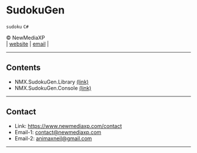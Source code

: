 # SudokuGen

`sudoku` `C#`

&copy; NewMediaXP  
|
[website](https://www.newmediaxp.com)
|
[email](mailto:contact@newmediaxp.com)
|

---

## Contents

* NMX.SudokuGen.Library [(link)](./NMX.SudokuGen.Library)
* NMX.SudokuGen.Console [(link)](./NMX.SudokuGen.Console)

---

## Contact

* Link: https://www.newmediaxp.com/contact
* Email-1: contact@newmediaxp.com
* Email-2: animaxneil@gmail.com

---
